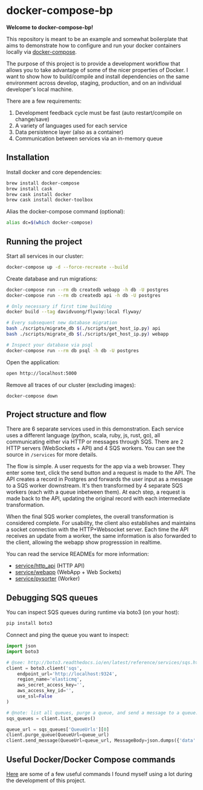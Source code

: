 # docker-compose-bp

**Welcome to docker-compose-bp!**

This repository is meant to be an example and somewhat boilerplate that aims to demonstrate how to configure and run your docker containers locally via [docker-compose](https://docs.docker.com/compose/).

The purpose of this project is to provide a development workflow that allows you to take advantage of some of the nicer properties of Docker. I want to show how to build/compile and install dependencies on the same environment across develop, staging, production, and on an individual developer's local machine.

There are a few requirements:

1. Development feedback cycle must be fast (auto restart/compile on change/save)
1. A variety of languages used for each service
1. Data persistence layer (also as a container)
1. Communication between services via an in-memory queue

## Installation

Install docker and core dependencies:

```bash
brew install docker-compose
brew install cask
brew cask install docker
brew cask install docker-toolbox
```

Alias the docker-compose command (optional):

```bash
alias dc=$(which docker-compose)
```

## Running the project

Start all services in our cluster:

```bash
docker-compose up -d --force-recreate --build
```

Create database and run migrations:

```bash
docker-compose run --rm db createdb webapp -h db -U postgres
docker-compose run --rm db createdb api -h db -U postgres

# Only necessary if first time building
docker build --tag davidvuong/flyway:local flyway/

# Every subsequent new database migration
bash ./scripts/migrate_db $(./scripts/get_host_ip.py) api
bash ./scripts/migrate_db $(./scripts/get_host_ip.py) webapp

# Inspect your database via psql
docker-compose run --rm db psql -h db -U postgres
```

Open the application:

```bash
open http://localhost:5000
```

Remove all traces of our cluster (excluding images):

```
docker-compose down
```

## Project structure and flow

There are 6 separate services used in this demonstration. Each service uses a different language (python, scala, ruby, js, rust, go), all communicating either via HTTP or messages through SQS. There are 2 HTTP servers (WebSockets + API) and 4 SQS workers. You can see the source in `/services` for more details.

The flow is simple. A user requests for the app via a web browser. They enter some text, click the send button and a request is made to the API. The API creates a record in Postgres and forwards the user input as a message to a SQS worker downstream. It's then transformed by 4 separate SQS workers (each with a queue inbetween them). At each step, a request is made back to the API, updating the original record with each intermediate transformation.

When the final SQS worker completes, the overall transformation is considered complete. For usability, the client also establishes and maintains a socket connection with the HTTP+Websocket server. Each time the API receives an update from a worker, the same information is also forwarded to the client, allowing the webapp show progresssion in realtime.

You can read the service READMEs for more information:

* [service/http_api](./services/http_api/README.md) (HTTP API)
* [service/webapp](./services/webapp/README.md) (WebApp + Web Sockets)
* [service/pysorter](./services/pysorter/README.md) (Worker)

## Debugging SQS queues

You can inspect SQS queues during runtime via boto3 (on your host):

```bash
pip install boto3
```

Connect and ping the queue you want to inspect:

```python
import json
import boto3

# @see: http://boto3.readthedocs.io/en/latest/reference/services/sqs.html#client
client = boto3.client('sqs',
    endpoint_url='http://localhost:9324',
    region_name='elasticmq',
    aws_secret_access_key='',
    aws_access_key_id='',
    use_ssl=False
)

# @note: list all queues, purge a queue, and send a message to a queue:
sqs_queues = client.list_queues()

queue_url = sqs_queues['QueueUrls'][0]
client.purge_queue(QueueUrl=queue_url)
client.send_message(QueueUrl=queue_url, MessageBody=json.dumps({'data': 'my message body'}))
```

## Useful Docker/Docker Compose commands

[Here](./docs/docker-compose-cheatsheet.md) are some of a few useful commands I found myself using a lot during the development of this project.
